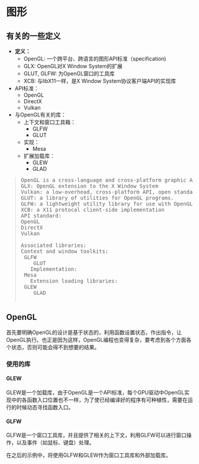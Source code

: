 # 图形

## 有关的一些定义

- **定义：**
  - OpenGL: 一个跨平台、跨语言的图形API标准（specification)
  - GLX: OpenGL对X Window System的扩展
  - GLUT, GLFW: 为OpenGL窗口的工具库
  - XCB: 与libX11一样，是X Window System协议客户端API的实现库
- API标准：
  - OpenGL
  - DirectX
  - Vulkan
- 与OpenGL有关的库：
  - 上下文和窗口工具箱：
    - GLFW
    - GLUT
  - 实现：
    - Mesa
  - 扩展加载库：
    - GLEW
    - GLAD

> <pre>
> OpenGL is a cross-language and cross-platform graphic API specification
> GLX: OpenGL extension to the X Window System
> Vulkan: a low-overhead, cross-platform API, open standard for 3D graphics and computing
> GLUT: a library of utilities for OpenGL programs.
> GLFW: a lightweight utility library for use with OpenGL (stands for graphics library framework)
> XCB: a X11 protocal client-side implementation
>API standard:
> OpenGL
> DirectX
> Vulkan
> 
>Associated libraries:
> Context and window toolkits:
>  GLFW
>     GLUT
>    Implementation:
>  Mesa
>    Extension loading libraries:
>  GLEW
>     GLAD
>    </pre>

## OpenGL

首先要明确OpenGL的设计是基于状态的，利用函数设置状态，作出指令，让OpenGL执行。也正是因为这样，OpenGL编程也变得复杂，要考虑到各个方面各个状态，否则可能会得不到想要的结果。

### 使用的库

#### GLEW

GLEW是一个加载库，由于OpenGL是一个API标准，每个GPU驱动中OpenGL实现中的各函数入口位置也不一样，为了使已经编译好的程序有可种植性，需要在运行的时候动态寻找函数入口。

#### GLFW

GLFW是一个窗口工具库，并且提供了相关的上下文，利用GLFW可以进行窗口操作，以及事件（如鼠标、键盘）处理。

在之后的示例中，将使用GLFW和GLEW作为窗口工具库和外部加载库。